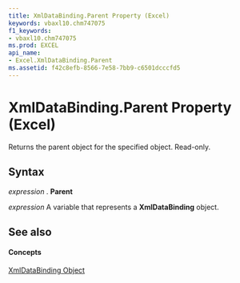 ```yaml
---
title: XmlDataBinding.Parent Property (Excel)
keywords: vbaxl10.chm747075
f1_keywords:
- vbaxl10.chm747075
ms.prod: EXCEL
api_name:
- Excel.XmlDataBinding.Parent
ms.assetid: f42c8efb-8566-7e58-7bb9-c6501dcccfd5
---
```



# XmlDataBinding.Parent Property (Excel)

Returns the parent object for the specified object. Read-only.


## Syntax

 _expression_ . **Parent**

 _expression_ A variable that represents a **XmlDataBinding** object.


## See also


#### Concepts


[XmlDataBinding Object](xmldatabinding-object-excel.md)

